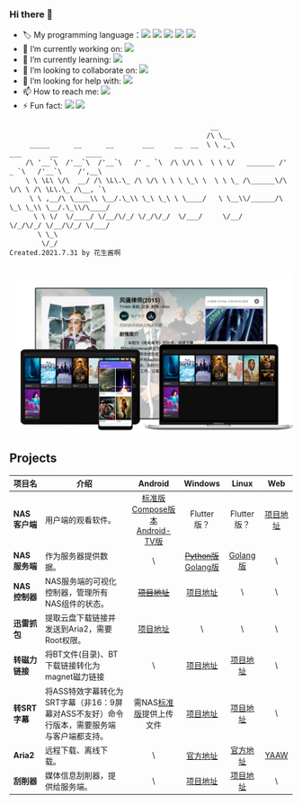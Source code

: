 ### Hi there 👋

- 🏷️ My programming language：<img src="https://img.shields.io/badge/-Golang-brightgreen"/> <img src="https://img.shields.io/badge/-Kotlin-brightgreen"/> <img src="https://img.shields.io/badge/-Python-brightgreen"/> <img src="https://img.shields.io/badge/-Java-brightgreen"/> <img src="https://img.shields.io/badge/-HTML—CSS—Javascript-brightgreen"/>
- 🔭 I’m currently working on: <img src="https://img.shields.io/badge/-AndroidDevelopment-brightgreen"/>
- 🌱 I’m currently learning: <img src="https://img.shields.io/badge/-Golang-brightgreen"/>
- 👯 I’m looking to collaborate on: <img src="https://img.shields.io/badge/-AndroidDevelopment-brightgreen"/>
- 🤔 I’m looking for help with: <img src="https://img.shields.io/badge/-IOS-brightgreen"/>
- 📫 How to reach me: <img src="https://img.shields.io/badge/-panrunqiu@outlook.com-brightgreen"/>
- ⚡ Fun fact: <img src="https://img.shields.io/badge/-NAS-brightgreen"/> <img src="https://img.shields.io/badge/-HomeMedia-brightgreen"/>


```
                                                  __                                          
                                                 /\ \__                                       
     _____      __      __       ___     __  __  \ \ ,_\             ___       __       ____  
    /\ '__`\  /'__`\  /'__`\   /' _ `\  /\ \/\ \  \ \ \/   _______ /' _ `\   /'__`\    /',__\ 
    \ \ \L\ \/\  __/ /\ \L\.\_ /\ \/\ \ \ \ \_\ \  \ \ \_ /\______\/\ \/\ \ /\ \L\.\_ /\__, `\
     \ \ ,__/\ \____\\ \__/.\_\\ \_\ \_\ \ \____/   \ \__\\/______/\ \_\ \_\\ \__/.\_\\/\____/
      \ \ \/  \/____/ \/__/\/_/ \/_/\/_/  \/___/     \/__/          \/_/\/_/ \/__/\/_/ \/___/ 
       \ \_\                                                                                  
        \/_/                                                       Created.2021.7.31 by 花生酱啊
       
```

![cover](nas.png)

## Projects

| 项目名         | 介绍                                                         |                           Android                            |                           Windows                            |                            Linux                            |                             Web                             |
| -------------- | ------------------------------------------------------------ | :----------------------------------------------------------: | :----------------------------------------------------------: | :---------------------------------------------------------: | :---------------------------------------------------------: |
| **NAS客户端**  | 用户端的观看软件。                                           | [标准版](https://github.com/PPeanutButter/MediaClientAndroid)</br>[Compose版本](https://github.com/PPeanutButter/MediaClientAndroidCompose)</br>[Android-TV版](https://github.com/PPeanutButter/MediaClientAndroidTV) |                         Flutter版？                          |                         Flutter版？                         | [项目地址](https://github.com/PPeanutButter/MediaClientWeb) |
| **NAS服务端**  | 作为服务器提供数据。                                         |                              \                               | [~~Python版~~](https://github.com/PPeanutButter/MediaServer)</br>[Golang版](https://github.com/PPeanutButter/MediaServerGo) | [Golang版](https://github.com/PPeanutButter/MediaServerGo)  |                              \                              |
| **NAS控制器**  | NAS服务端的可视化控制器，管理所有NAS组件的状态。             | [~~项目地址~~](https://github.com/PPeanutButter/NASControllerAndroid) | [项目地址](https://github.com/PPeanutButter/NASControllerDesktop) |                              \                              |                              \                              |
| **迅雷抓包**   | 提取云盘下载链接并发送到Aria2，需要Root权限。                | [项目地址](https://github.com/PPeanutButter/MediaPluginXunlei) |                              \                               |                              \                              |                              \                              |
| **转磁力链接** | 将BT文件(目录)、BT下载链接转化为magnet磁力链接               |                              \                               |    [项目地址](https://github.com/PPeanutButter/bt2magnet)    |   [项目地址](https://github.com/PPeanutButter/bt2magnet)    |                              \                              |
| **转SRT字幕**  | 将ASS特效字幕转化为SRT字幕（非16：9屏幕对ASS不友好）命令行版本，需要服务端与客户端都支持。 | 需NAS[标准版](https://github.com/PPeanutButter/MediaClientAndroid)提供上传文件 | [项目地址](https://github.com/PPeanutButter/MediaPluginA2S)  | [项目地址](https://github.com/PPeanutButter/MediaPluginA2S) |                              \                              |
| **Aria2**      | 远程下载、离线下载。                                         |                              \                               |          [官方地址](https://github.com/aria2/aria2)          |         [官方地址](https://github.com/aria2/aria2)          |     [YAAW](https://github.com/PPeanutButter/Aria2YAAW)      |
| **刮削器**     | 媒体信息刮削器，提供给服务端。                               |                              \                              |  [项目地址](https://github.com/PPeanutButter/MediaScraper)   |  [项目地址](https://github.com/PPeanutButter/MediaScraper)  |                              \                              |

